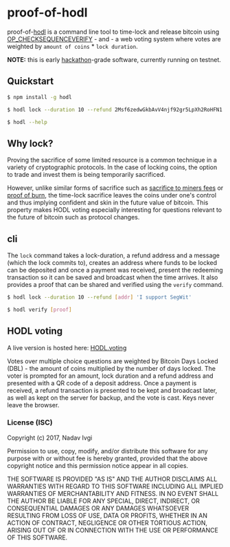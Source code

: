 # proof-of-hodl

proof-of-[hodl](https://bitcointalk.org/index.php?topic=375643.0) is a command line tool to time-lock and release bitcoin using [OP_CHECKSEQUENCEVERIFY](https://github.com/bitcoin/bips/blob/master/bip-0112.mediawiki) - and - a web voting system where votes are weighted by ```amount of coins``` * ```lock duration```.

**NOTE:** this is early [hackathon](http://hack.bitembassy.org/)-grade software, currently running on testnet.

## Quickstart

 ```bash
$ npm install -g hodl

$ hodl lock --duration 10 --refund 2Msf6zedwGkbAvV4njf92gr5LpXh2RoHFN1 'I support SegWit'

$ hodl --help
```


## Why lock?
Proving the sacrifice of some limited resource is a common technique in a variety of cryptographic protocols.
In the case of locking coins, the option to trade and invest them is being temporarily sacrificed.

However, unlike similar forms of sacrifice such as [sacrifice to miners fees](https://github.com/bitcoin/bips/blob/master/bip-0065.mediawiki#proving-sacrifice-to-miners-fees)
or [proof of burn](https://en.bitcoin.it/wiki/Proof_of_burn),
the time-lock sacrifice leaves the coins under one's control and thus implying confident and skin in the future value of bitcoin.
This property makes HODL voting especially interesting for questions relevant to the future of bitcoin such as protocol changes.


## cli
The ```lock``` command takes a lock-duration, a refund address and a message (which the lock commits to),
creates an address where funds to be locked can be deposited and once a payment was received,
present the redeeming transaction so it can be saved and broadcast when the time arrives.
It also provides a proof that can be shared and verified using the ```verify``` command.

 ```bash
$ hodl lock --duration 10 --refund [addr] 'I support SegWit'

$ hodl verify [proof]
 ```


## HODL voting

A live version is hosted here: [HODL.voting](https://hodl.voting)

Votes over multiple choice questions are weighted by Bitcoin Days Locked (DBL) - the amount of coins multiplied by the number of days locked.
The voter is prompted for an amount, lock duration and a refund address and presented with a QR code of a deposit address.
Once a payment is received, a refund transaction is presented to be kept and broadcast later, as well as kept on the server for backup, and the vote is cast.
Keys never leave the browser.

### License (ISC)

Copyright (c) 2017, Nadav Ivgi

Permission to use, copy, modify, and/or distribute this software for any purpose
with or without fee is hereby granted, provided that the above copyright notice
and this permission notice appear in all copies.

THE SOFTWARE IS PROVIDED "AS IS" AND THE AUTHOR DISCLAIMS ALL WARRANTIES WITH
REGARD TO THIS SOFTWARE INCLUDING ALL IMPLIED WARRANTIES OF MERCHANTABILITY AND
FITNESS. IN NO EVENT SHALL THE AUTHOR BE LIABLE FOR ANY SPECIAL, DIRECT,
INDIRECT, OR CONSEQUENTIAL DAMAGES OR ANY DAMAGES WHATSOEVER RESULTING FROM LOSS
OF USE, DATA OR PROFITS, WHETHER IN AN ACTION OF CONTRACT, NEGLIGENCE OR OTHER
TORTIOUS ACTION, ARISING OUT OF OR IN CONNECTION WITH THE USE OR PERFORMANCE OF
THIS SOFTWARE.

